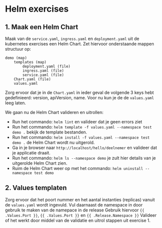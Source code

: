# Helm exercises

## 1. Maak een Helm Chart
Maak van de `service.yaml`, `ingress.yaml` en `deployment.yaml` uit de kubernetes exercises een Helm Chart.
Zet hiervoor onderstaande mappen structuur op:
```
demo (map)
    templates (map)
        deployment.yaml (file)
        ingress.yaml (file)
        service.yaml (file)
    Chart.yaml (file)
    values.yaml
```
Zorg ervoor dat je in de `Chart.yaml` in ieder geval de volgende 3 keys hebt gedefinieerd: version, apiVersion, name.
Voor nu kun je de de `values.yaml` leeg laten.

We gaan nu de Helm Chart valideren en uitrollen:
- Run het commando: `helm lint` en valideer dat je geen errors ziet
- Run het commando: `helm template -f values.yaml --namespace test demo .` bekijk de template bestanden.
- Run het commando: `helm install -f values.yaml --namespace test demo .` de Helm Chart wordt nu uitgerold.
- Ga in je browser naar `http://localhost/hello/deelnemer` en valideer dat je applicatie draait.
- Run het commando: `helm ls --namespace demo` je zult hier details van je uitgerolde Helm Chart zien.
- Ruim de Helm Chart weer op met het commando: `helm uninstall --namespace test demo`

## 2. Values templaten
Zorg ervoor dat het poort nummer en het aantal instanties (replicas) vanuit de `values.yaml` wordt ingevuld.
Vul daarnaast de namespace in door gebruik te maken van de namepace in de release
Gebruik hiervoor `{{ .Values.Port }}`, `{{ .Values.Port }}` en `{{ .Release.Namespace }}`
Valideer of het werkt door middel van de validatie en uitrol stappen uit exercise 1.